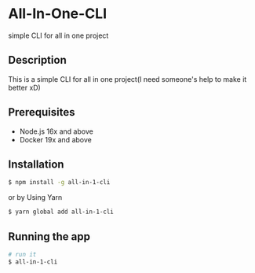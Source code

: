 # All-In-One-CLI

simple CLI for all in one project

## Description

This is a simple CLI for all in one project(I need someone's help to make it better xD)

## Prerequisites

- Node.js 16x and above
- Docker 19x and above

## Installation

```bash
$ npm install -g all-in-1-cli
```
or by Using Yarn

```bash
$ yarn global add all-in-1-cli
```

## Running the app

```bash
# run it
$ all-in-1-cli
```
